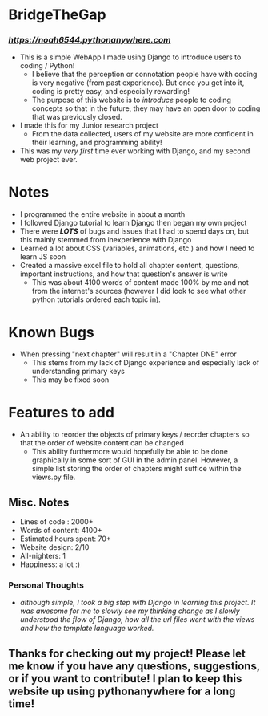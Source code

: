 # BridgeTheGap
###   *https://noah6544.pythonanywhere.com*

- This is a simple WebApp I made using Django to introduce users to coding / Python!
   - I believe that the perception or connotation people have with coding is very negative (from past experience). But once you get into it, coding is pretty easy, and especially rewarding!
   - The purpose of this website is to *introduce* people to coding concepts so that in the future, they may have an open door to coding that was previously closed.
- I made this for my Junior research project
  - From the data collected, users of my website are more confident in their learning, and programming ability! 
- This was my *very first* time ever working with Django, and my second web project ever. 


# Notes 
- I programmed the entire website in about a month
- I followed Django tutorial to learn Django then began my own project
- There were ***LOTS*** of bugs and issues that I had to spend days on, but this mainly stemmed from inexperience with Django
- Learned a lot about CSS (variables, animations, etc.) and how I need to learn JS soon 
- Created a massive excel file to hold all chapter content, questions, important instructions, and how that question's answer is write
  - This was about 4100 words of content made 100% by me and not from the internet's sources (however I did look to see what other python tutorials ordered each topic in).

# Known Bugs
- When pressing "next chapter" will result in a "Chapter DNE" error
  - This stems from my lack of Django experience and especially lack of understanding primary keys
  - This may be fixed soon

# Features to add 
- An ability to reorder the objects of primary keys / reorder chapters so that the order of website content can be changed
  - This ability furthermore would hopefully be able to be done graphically in some sort of GUI in the admin panel. However, a simple list storing the order of chapters might suffice within the views.py file.
  
## Misc. Notes

 - Lines of code : 2000+
 - Words of content: 4100+
 - Estimated hours  spent: 70+
 - Website design: 2/10
 - All-nighters: 1
 - Happiness: a lot :)
 
 
### Personal Thoughts
- *although simple, I took a big step with Django in learning this project. It was awesome for me to slowly see my thinking change as I slowly understood the flow of Django, how all the url files went with the views and how the template language worked.*

## Thanks for checking out my project! Please let me know if you have any questions, suggestions, or if you want to contribute! I plan to keep this website up using pythonanywhere for a long time!

